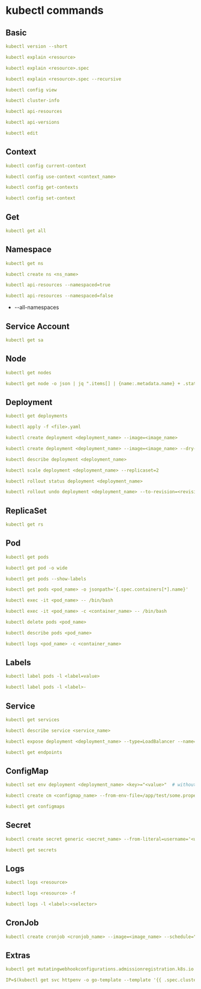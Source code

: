 # kubectl commands

## Basic
```yaml
kubectl version --short
```
```yaml
kubectl explain <resource>
```
```yaml
kubectl explain <resource>.spec
```
```yaml
kubectl explain <resource>.spec --recursive
```
```yaml
kubectl config view
```
```yaml
kubectl cluster-info
```
```yaml
kubectl api-resources
```
```yaml
kubectl api-versions
```
```yaml
kubectl edit
```

## Context
```yaml
kubectl config current-context
```
```yaml
kubectl config use-context <context_name>
```
```yaml
kubectl config get-contexts
```
```yaml
kubectl config set-context
```


## Get
```yaml
kubectl get all
```


## Namespace
```yaml
kubectl get ns
```
```yaml
kubectl create ns <ns_name>
```
```yaml
kubectl api-resources --namespaced=true
```
```yaml
kubectl api-resources --namespaced=false
```
+ --all-namespaces


## Service Account
```yaml
kubectl get sa
```


## Node
```yaml
kubectl get nodes
```
```yaml
kubectl get node -o json | jq ".items[] | {name:.metadata.name} + .status.capacity"
```

## Deployment
```yaml
kubectl get deployments
```
```yaml
kubectl apply -f <file>.yaml
```
```yaml
kubectl create deployment <deployment_name> --image=<image_name>
```
```yaml
kubectl create deployment <deployment_name> --image=<image_name> --dry-run=client -o yaml
```
```yaml
kubectl describe deployment <deployment_name>
```
```yaml
kubectl scale deployment <deployment_name> --replicaset=2
```
```yaml
kubectl rollout status deployment <deployment_name>
```
```yaml
kubectl rollout undo deployment <deployment_name> --to-revision=<revision_no>
```

## ReplicaSet
```yaml
kubectl get rs
```


## Pod
```yaml
kubectl get pods
```
```yaml
kubectl get pod -o wide
```
```yaml
kubectl get pods --show-labels
```
```yaml
kubectl get pods <pod_name> -o jsonpath='{.spec.containers[*].name}'
```
```yaml
kubectl exec -it <pod_name> -- /bin/bash
```
```yaml
kubectl exec -it <pod_name> -c <container_name> -- /bin/bash
```
```yaml
kubectl delete pods <pod_name>
```
```yaml
kubectl describe pods <pod_name>
```
```yaml
kubectl logs <pod_name> -c <container_name>
```


## Labels
```yaml
kubectl label pods -l <label=value>
```
```yaml
kubectl label pods -l <label>- 
```

## Service
```yaml
kubectl get services
```
```yaml
kubectl describe service <service_name>
```
```yaml
kubectl expose deployment <deployment_name> --type=LoadBalancer --name=<service_name>
```
```yaml
kubectl get endpoints
```

## ConfigMap
```yaml
kubectl set env deployment <deployment_name> <key>="<value>"  # without configmap
```
```yaml
kubectl create cm <configmap_name> --from-env-file=/app/test/some.properties
```
```yaml
kubectl get configmaps
```


## Secret
```yaml
kubectl create secret generic <secret_name> --from-literal=username='<user>' --from-literal=password='<password>'
```
```yaml
kubectl get secrets
```

## Logs
```yaml
kubectl logs <resource>
```
```yaml
kubectl logs <resource> -f
```
```yaml
kubectl logs -l <label>:<selector>
```

## CronJob
```yaml
kubectl create cronjob <cronjob_name> --image=<image_name> --schedule="* * * * *" -- <command>
```

## Extras
```yaml
kubectl get mutatingwebhookconfigurations.admissionregistration.k8s.io 
```
```yaml
IP=$(kubectl get svc httpenv -o go-template --template '{{ .spec.clusterIP }}')
```
